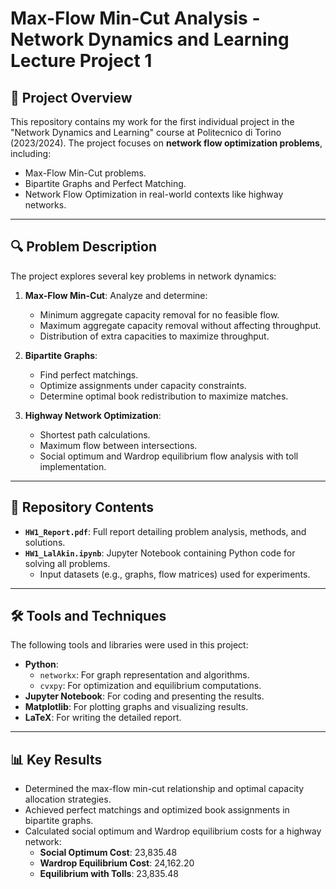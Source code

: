 # Max-Flow Min-Cut Analysis - Network Dynamics and Learning Lecture Project 1

## 📜 Project Overview
This repository contains my work for the first individual project in the "Network Dynamics and Learning" course at Politecnico di Torino (2023/2024). The project focuses on **network flow optimization problems**, including:
- Max-Flow Min-Cut problems.
- Bipartite Graphs and Perfect Matching.
- Network Flow Optimization in real-world contexts like highway networks.

---

## 🔍 Problem Description
The project explores several key problems in network dynamics:
1. **Max-Flow Min-Cut**: Analyze and determine:
   - Minimum aggregate capacity removal for no feasible flow.
   - Maximum aggregate capacity removal without affecting throughput.
   - Distribution of extra capacities to maximize throughput.
   
2. **Bipartite Graphs**:
   - Find perfect matchings.
   - Optimize assignments under capacity constraints.
   - Determine optimal book redistribution to maximize matches.

3. **Highway Network Optimization**:
   - Shortest path calculations.
   - Maximum flow between intersections.
   - Social optimum and Wardrop equilibrium flow analysis with toll implementation.

---

## 📂 Repository Contents
- **`HW1_Report.pdf`**: Full report detailing problem analysis, methods, and solutions.
- **`HW1_LalAkin.ipynb`**: Jupyter Notebook containing Python code for solving all problems.
  - Input datasets (e.g., graphs, flow matrices) used for experiments.

---

## 🛠️ Tools and Techniques
The following tools and libraries were used in this project:
- **Python**:
  - `networkx`: For graph representation and algorithms.
  - `cvxpy`: For optimization and equilibrium computations.
- **Jupyter Notebook**: For coding and presenting the results.
- **Matplotlib**: For plotting graphs and visualizing results.
- **LaTeX**: For writing the detailed report.

---

## 📊 Key Results
- Determined the max-flow min-cut relationship and optimal capacity allocation strategies.
- Achieved perfect matchings and optimized book assignments in bipartite graphs.
- Calculated social optimum and Wardrop equilibrium costs for a highway network:
  - **Social Optimum Cost**: 23,835.48
  - **Wardrop Equilibrium Cost**: 24,162.20
  - **Equilibrium with Tolls**: 23,835.48
